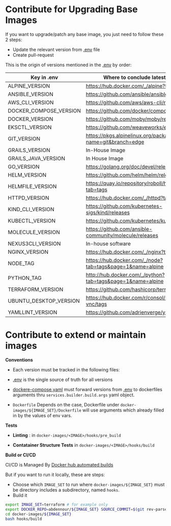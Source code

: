 # Contribute for Upgrading Base Images
If you want to upgrade/patch any base image, you just need to follow these 2 steps:

- Update the relevant version from [.env](.env) file
- Create pull-request

This is the origin of versions mentioned in the [.env](.env) by order:

|   Key in .env	    |   Where to conclude latest version	          |
|---	              |---	                                          |
| ALPINE_VERSION    | https://hub.docker.com/_/alpine?tab=tags |
| ANSIBLE_VERSION   | https://github.com/ansible/ansible/releases | 
| AWS_CLI_VERSION   | https://github.com/aws/aws-cli/releases | 
| DOCKER_COMPOSE_VERSION | https://github.com/docker/compose/releases | 
| DOCKER_VERSION    | https://github.com/moby/moby/releases | 
| EKSCTL_VERSION    | https://github.com/weaveworks/eksctl/releases | 
| GIT_VERSION       | https://pkgs.alpinelinux.org/packages?name=git&branch=edge | 
| GRAILS_VERSION    | In-House Image | 
| GRAILS_JAVA_VERSION | In House Image | 
| GO_VERSION        | https://golang.org/doc/devel/release.html | 
| HELM_VERSION      | https://github.com/helm/helm/releases | 
| HELMFILE_VERSION  | https://quay.io/repository/roboll/helmfile?tab=tags | 
| HTTPD_VERSION     | https://hub.docker.com/_/httpd?tab=tags | 
| KIND_CLI_VERSION  | https://github.com/kubernetes-sigs/kind/releases | 
| KUBECTL_VERSION   | https://github.com/kubernetes/kubectl/releases | 
| MOLECULE_VERSION  | https://github.com/ansible-community/molecule/releases | 
| NEXUS3CLI_VERSION | In-house software | 
| NGINX_VERSION     | https://hub.docker.com/_/nginx?tab=tags | 
| NODE_TAG          | https://hub.docker.com/_/node?tab=tags&page=1&name=alpine | 
| PYTHON_TAG        | http://hub.docker.com/_/python?tab=tags&page=1&name=alpine | 
| TERRAFORM_VERSION | https://github.com/hashicorp/terraform/releases | 
| UBUNTU_DESKTOP_VERSION | https://hub.docker.com/r/consol/ubuntu-xfce-vnc/tags | 
| YAMLLINT_VERSION  | https://github.com/adrienverge/yamllint/releases | 



# Contribute to extend or maintain images

**Conventions**

- Each version must be tracked in the following files:

* [.env](.env) is the single source of truth for all versions

* [dockere-compose.yaml](docker-compose.yaml) must forward versions from [.env](.env) to dockerfiles arguments thru `services.builder.build.args` yaml object.

* `Dockerfile` Depends on the case, Dockerfile under `docker-images/${IMAGE_SET}/Dockerfile` will use arguments which already filled in by the values of env vars.


**Tests**

- **Linting** : in `docker-images/<IMAGE>/hooks/pre_build`

- **Contatainer Structure Tests** in `docker-images/<IMAGE>/hooks/build`


**Build or CI/CD**

CI/CD is Managed By [Docker hub automated builds](https://docs.docker.com/docker-hub/builds/)

But if you want to run it locally, these are steps: 

- Choose which `IMAGE_SET` to run where `docker-images/${IMAGE_SET}` must be directory includes a subdirectory, named `hooks`.
- Build it 

```sh
export IMAGE_SET=terraform # for example only
export DOCKER_REPO=abdennour/${IMAGE_SET} SOURCE_COMMIT=$(git rev-parse HEAD);
cd docker-images/${IMAGE_SET}
bash hooks/build

```